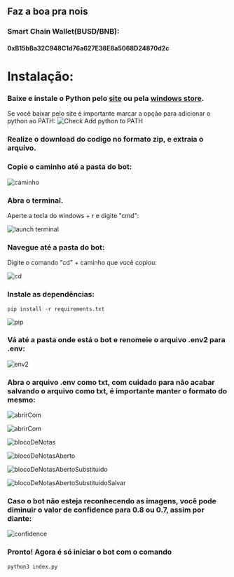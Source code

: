 ## Faz a boa pra nois

### Smart Chain Wallet(BUSD/BNB):

#### 0xB15bBa32C948C1d76a627E38E8a5068D24870d2c

# Instalação:

### Baixe e instale o Python pelo [site](https://www.python.org/downloads/) ou pela [windows store](https://www.microsoft.com/p/python-37/9nj46sx7x90p?activetab=pivot:overviewtab).

Se você baixar pelo site é importante marcar a opção para adicionar o
python ao PATH:
![Check Add python to PATH](https://github.com/mpcabete/bombcrypto-bot/raw/ee1b3890e67bc30e372359db9ae3feebc9c928d8/readme-images/path.png)

### Realize o download do codigo no formato zip, e extraia o arquivo.

### Copie o caminho até a pasta do bot:

![caminho](https://github.com/mpcabete/bombcrypto-bot/raw/main/readme-images/address.png)

### Abra o terminal.

Aperte a tecla do windows + r e digite "cmd":

![launch terminal](https://github.com/mpcabete/bombcrypto-bot/raw/main/readme-images/cmd.png)

### Navegue até a pasta do bot:

Digite o comando "cd" + caminho que você copiou:

![cd](https://github.com/mpcabete/bombcrypto-bot/raw/main/readme-images/cd.png)

### Instale as dependências:

```
pip install -r requirements.txt
```

![pip](https://github.com/mpcabete/bombcrypto-bot/raw/main/readme-images/pip.png)

### Vá até a pasta onde está o bot e renomeie o arquivo .env2 para .env:

![env2](https://github.com/mpcabete/bombcrypto-bot/raw/main/readme-images/pip.png)

### Abra o arquivo .env como txt, com cuidado para não acabar salvando o arquivo como txt, é importante manter o formato do mesmo:

![abrirCom](https://github.com/cassioate/satoshiMonster/tree/main/assets/readme/abrirCom.png)

![abrirCom](https://github.com/cassioate/satoshiMonster/tree/main/assets/readme/abrirCom.png)

![blocoDeNotas](https://github.com/cassioate/satoshiMonster/tree/main/assets/readme/blocoDeNotas.png)

![blocoDeNotasAberto](https://github.com/cassioate/satoshiMonster/tree/main/assets/readme/blocoDeNotasAberto.png)

![blocoDeNotasAbertoSubstituido](https://github.com/cassioate/satoshiMonster/tree/main/assets/readme/blocoDeNotasAbertoSubstituido.png)

![blocoDeNotasAbertoSubstituidoSalvar](https://github.com/cassioate/satoshiMonster/tree/main/assets/readme/blocoDeNotasAbertoSubstituidoSalvar.png)

### Caso o bot não esteja reconhecendo as imagens, você pode diminuir o valor de confidence para 0.8 ou 0.7, assim por diante:

![confidence](https://github.com/cassioate/satoshiMonster/tree/main/assets/readme/confirm.png)

### Pronto! Agora é só iniciar o bot com o comando

```
python3 index.py
```
